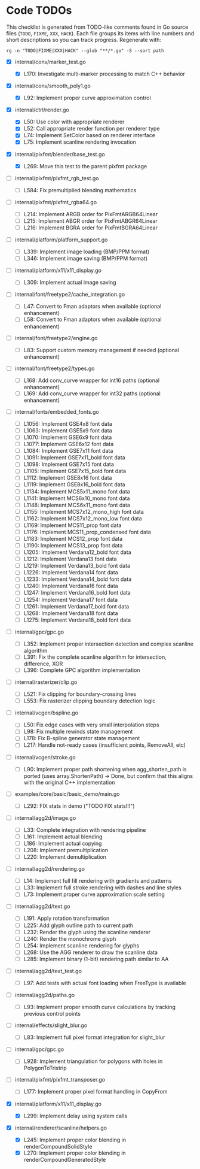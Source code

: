 # Code TODOs

This checklist is generated from TODO-like comments found in Go source files (`TODO`, `FIXME`, `XXX`, `HACK`). Each file groups its items with line numbers and short descriptions so you can track progress. Regenerate with:

`rg -n "TODO|FIXME|XXX|HACK" --glob "**/*.go" -S --sort path`

- [x] internal/conv/marker_test.go

  - [x] L170: Investigate multi-marker processing to match C++ behavior

- [x] internal/conv/smooth_poly1.go

  - [x] L92: Implement proper curve approximation control

- [x] internal/ctrl/render.go

  - [x] L50: Use color with appropriate renderer
  - [x] L52: Call appropriate render function per renderer type
  - [x] L74: Implement SetColor based on renderer interface
  - [x] L75: Implement scanline rendering invocation

- [x] internal/pixfmt/blender/base_test.go

  - [x] L269: Move this test to the parent pixfmt package

- [ ] internal/pixfmt/pixfmt_rgb_test.go

  - [ ] L584: Fix premultiplied blending mathematics

- [ ] internal/pixfmt/pixfmt_rgba64.go

  - [ ] L214: Implement ARGB order for PixFmtARGB64Linear
  - [ ] L215: Implement ABGR order for PixFmtABGR64Linear
  - [ ] L216: Implement BGRA order for PixFmtBGRA64Linear

- [ ] internal/platform/platform_support.go

  - [ ] L339: Implement image loading (BMP/PPM format)
  - [ ] L346: Implement image saving (BMP/PPM format)

- [ ] internal/platform/x11/x11_display.go

  - [ ] L309: Implement actual image saving

- [ ] internal/font/freetype2/cache_integration.go

  - [ ] L47: Convert to Fman adaptors when available (optional enhancement)
  - [ ] L58: Convert to Fman adaptors when available (optional enhancement)

- [ ] internal/font/freetype2/engine.go

  - [ ] L83: Support custom memory management if needed (optional enhancement)

- [ ] internal/font/freetype2/types.go

  - [ ] L168: Add conv_curve wrapper for int16 paths (optional enhancement)
  - [ ] L169: Add conv_curve wrapper for int32 paths (optional enhancement)

- [ ] internal/fonts/embedded_fonts.go

  - [ ] L1056: Implement GSE4x8 font data
  - [ ] L1063: Implement GSE5x9 font data
  - [ ] L1070: Implement GSE6x9 font data
  - [ ] L1077: Implement GSE6x12 font data
  - [ ] L1084: Implement GSE7x11 font data
  - [ ] L1091: Implement GSE7x11_bold font data
  - [ ] L1098: Implement GSE7x15 font data
  - [ ] L1105: Implement GSE7x15_bold font data
  - [ ] L1112: Implement GSE8x16 font data
  - [ ] L1119: Implement GSE8x16_bold font data
  - [ ] L1134: Implement MCS5x11_mono font data
  - [ ] L1141: Implement MCS6x10_mono font data
  - [ ] L1148: Implement MCS6x11_mono font data
  - [ ] L1155: Implement MCS7x12_mono_high font data
  - [ ] L1162: Implement MCS7x12_mono_low font data
  - [ ] L1169: Implement MCS11_prop font data
  - [ ] L1176: Implement MCS11_prop_condensed font data
  - [ ] L1183: Implement MCS12_prop font data
  - [ ] L1190: Implement MCS13_prop font data
  - [ ] L1205: Implement Verdana12_bold font data
  - [ ] L1212: Implement Verdana13 font data
  - [ ] L1219: Implement Verdana13_bold font data
  - [ ] L1226: Implement Verdana14 font data
  - [ ] L1233: Implement Verdana14_bold font data
  - [ ] L1240: Implement Verdana16 font data
  - [ ] L1247: Implement Verdana16_bold font data
  - [ ] L1254: Implement Verdana17 font data
  - [ ] L1261: Implement Verdana17_bold font data
  - [ ] L1268: Implement Verdana18 font data
  - [ ] L1275: Implement Verdana18_bold font data

- [ ] internal/gpc/gpc.go

  - [ ] L352: Implement proper intersection detection and complex scanline algorithm
  - [ ] L391: Fix the complete scanline algorithm for intersection, difference, XOR
  - [ ] L396: Complete GPC algorithm implementation

- [ ] internal/rasterizer/clip.go

  - [ ] L521: Fix clipping for boundary-crossing lines
  - [ ] L553: Fix rasterizer clipping boundary detection logic

- [ ] internal/vcgen/bspline.go

  - [ ] L50: Fix edge cases with very small interpolation steps
  - [ ] L98: Fix multiple rewinds state management
  - [ ] L178: Fix B-spline generator state management
  - [ ] L217: Handle not-ready cases (insufficient points, RemoveAll, etc)

- [ ] internal/vcgen/stroke.go

  - [ ] L90: Implement proper path shortening when agg_shorten_path is ported (uses array.ShortenPath) -> Done, but confirm that this aligns with the original C++ implementation

- [ ] examples/core/basic/basic_demo/main.go

  - [ ] L292: FIX stats in demo ("TODO FIX stats!!!")

- [ ] internal/agg2d/image.go

  - [ ] L33: Complete integration with rendering pipeline
  - [ ] L161: Implement actual blending
  - [ ] L186: Implement actual copying
  - [ ] L208: Implement premultiplication
  - [ ] L220: Implement demultiplication

- [ ] internal/agg2d/rendering.go

  - [ ] L14: Implement full fill rendering with gradients and patterns
  - [ ] L33: Implement full stroke rendering with dashes and line styles
  - [ ] L73: Implement proper curve approximation scale setting

- [ ] internal/agg2d/text.go

  - [ ] L191: Apply rotation transformation
  - [ ] L225: Add glyph outline path to current path
  - [ ] L232: Render the glyph using the scanline renderer
  - [ ] L240: Render the monochrome glyph
  - [ ] L254: Implement scanline rendering for glyphs
  - [ ] L268: Use the AGG renderer to draw the scanline data
  - [ ] L285: Implement binary (1-bit) rendering path similar to AA

- [ ] internal/agg2d/text_test.go

  - [ ] L97: Add tests with actual font loading when FreeType is available

- [ ] internal/agg2d/paths.go

  - [ ] L93: Implement proper smooth curve calculations by tracking previous control points

- [ ] internal/effects/slight_blur.go

  - [ ] L83: Implement full pixel format integration for slight_blur

- [ ] internal/gpc/gpc.go

  - [ ] L928: Implement triangulation for polygons with holes in PolygonToTristrip

- [ ] internal/pixfmt/pixfmt_transposer.go

  - [ ] L177: Implement proper pixel format handling in CopyFrom

- [x] internal/platform/x11/x11_display.go

  - [x] L299: Implement delay using system calls

- [x] internal/renderer/scanline/helpers.go

  - [x] L245: Implement proper color blending in renderCompoundSolidStyle
  - [x] L270: Implement proper color blending in renderCompoundGeneratedStyle
